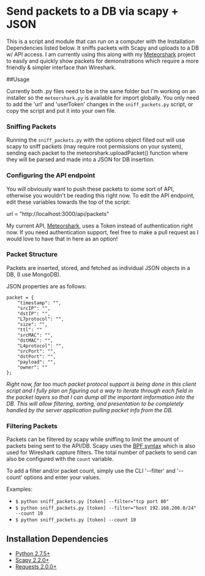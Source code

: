 # Send packets to a DB via scapy + JSON 

This is a script and module that can run on a computer with the Installation Dependencies listed below. It sniffs packets with Scapy and uploads to a DB w/ API access. I am currently using this along with my [Meteorshark](https://www.github.com/thepacketgeek/meteorshark "Meteorshark") project to easily and quickly show packets for demonstrations which require a more friendly & simpler interface than Wireshark. 

##Usage

Currently both .py files need to be in the same folder but I'm working on an installer so the `meteorshark.py` is available for import globally. You only need to add the 'url' and 'userToken' changes in the `sniff_packets.py` script, or copy the script and put it into your own file. 



### Sniffing Packets

Running the `sniff_packets.py` with the options object filled out will use scapy to sniff packets (may require root permissions on your system), sending each packet to the meteorshark.uploadPacket() function where they will be parsed and made into a JSON for DB insertion.

### Configuring the API endpoint

You will obviously want to push these packets to some sort of API, otherwise you wouldn't be reading this right now.  To edit the API endpoint, edit these variables towards the top of the script:

url = "http://localhost:3000/api/packets"

My current API, [Meteorshark](https://www.github.com/thepacketgeek/meteorshark "Meteorshark"), uses a Token instead of authentication right now.  If you need authentication support, feel free to make a pull request as I would love to have that in here as an option!


### Packet Structure

Packets are inserted, stored, and fetched as individual JSON objects in a DB, (I use MongoDB). 

JSON properties are as follows:

<pre><code>packet = {
    "timestamp": "",
	"srcIP": "",
	"dstIP": "",
	"L7protocol": "",
	"size": "",
	"ttl": ""
	"srcMAC": "",
	"dstMAC": "",
	"L4protocol": "",
	"srcPort": "",
	"dstPort": "",
	"payload": "",
	"owner": ""
};
</code></pre>

*Right now, far too much packet protocol support is being done in this client script and I fully plan on figuring out a way to iterate through each field in the packet layers so that I can dump all the important imformation into the DB. This will allow filtering, sorting, and presentation to be completely handled by the server application pulling packet info from the DB.*

### Filtering Packets

Packets can be filtered by scapy while sniffing to limit the amount of packets being sent to the API/DB. Scapy uses the [BPF syntax](http://biot.com/capstats/bpf.html "BPF Syntax") which is also used for Wireshark capture filters. The total number of packets to send can also be configured with the `count` variable.

To add a filter and/or packet count, simply use the CLI '--filter' and '--count' options and enter your values.

Examples:

- `$ python sniff_packets.py [token] --filter="tcp port 80"`
- `$ python sniff_packets.py [token] --filter="host 192.168.200.0/24" --count 10`
- `$ python sniff_packets.py [token] --count 10`


## Installation Dependencies

* [Python 2.7.5+](http://python.org/download/releases/2.7.5/ "Python 2.7.5")
* [Scapy 2.2.0+](http://www.secdev.org/projects/scapy/ "Scapy 2.2.0")
* [Requests 2.0.0+](http://docs.python-requests.org/en/latest/user/install/ "Requests")